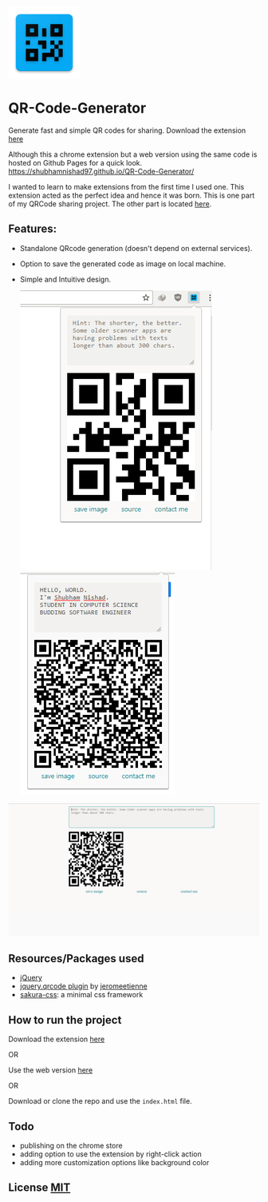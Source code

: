 <img src="icon/icon144.png" width="144">


# QR-Code-Generator 
Generate fast and simple QR codes for sharing. Download the extension [here](https://github.com/shubhamnishad97/QR-Code-Generator/raw/master/QR%20Code%20Generator.crx)

Although this a chrome extension but a web version using the same code is hosted on Github Pages for a quick look. https://shubhamnishad97.github.io/QR-Code-Generator/

I wanted to learn to make extensions from the first time I used one. This extension acted as the perfect idea and hence it was born.
This is one part of my QRCode sharing project. The other part is located [here](https://github.com/shubhamnishad97/ScanBarcode-QRcode).

## Features:

*   Standalone QRcode generation (doesn't depend on external services). 
*   Option to save the generated code as image on local machine.
*   Simple and Intuitive design.




      <img src="docs/Capture.PNG">      <img src="docs/name.PNG">
      
      
![](docs/web.PNG) 



## Resources/Packages used

- [jQuery](https://jquery.com/)
- [jquery.qrcode plugin](https://github.com/jeromeetienne/jquery-qrcode) by [jeromeetienne](https://github.com/jeromeetienne)
- [sakura-css](https://github.com/oxalorg/sakura): a minimal css framework

## How to run the project
Download the extension [here](https://github.com/shubhamnishad97/QR-Code-Generator/raw/master/QR%20Code%20Generator.crx)

OR

Use the web version [here](https://github.com/shubhamnishad97/ScanBarcode-QRcode)

OR 

Download or clone the repo and use the `index.html` file.

## Todo

- publishing on the chrome store
- adding option to use the extension by right-click action
- adding more customization options like background color


## License [MIT](https://github.com/shubhamnishad97/QR-Code-Generator/blob/master/LICENSE)
